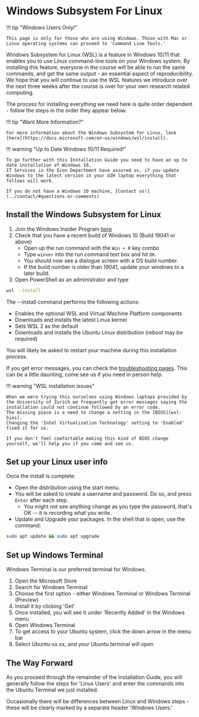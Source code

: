 <!-- markdownlint-disable MD033 -->
<!-- see https://github.com/DavidAnson/markdownlint for code to enable or disable rules -->

# Windows Subsystem For Linux

!!! tip "Windows Users Only!"

    This page is only for those who are using Windows. Those with Mac or Linux operating systems can proceed to 'Command Line Tools.'

Windows Subsystem for Linux (WSL) is a feature in Windows 10/11 that enables you to use Linux command-line tools on your Windows system.
By installing this feature, everyone in the course will be able to run the same commands, and get the same output - an essential aspect of reproducibility.
We hope that you will continue to use the WSL features we introduce over the next three weeks after the course is over for your own research related computing.

The process for installing everything we need here is quite order dependent - follow the steps in the order they appear below.

!!! tip "Want More Information?"

    For more information about the Windows Subsystem for Linux, look [here](https://docs.microsoft.com/en-us/windows/wsl/install).

!!! warning "Up to Date Windows 10/11 Required!"

    To go further with this Installation Guide you need to have an up to date installation of Windows 10. 
    IT Services in the Econ Department have assured us, if you update Windows to the latest version in your UZH laptop everything that follows will work. 

    If you do not have a Windows 10 machine, [Contact us!](../contact/#questions-or-comments)

## Install the Windows Subsystem for Linux

1. Join the Windows Insider Program [here][windows-insiders]
2. Check that you have a recent build of Windows 10 (Build 19041 or above)
      * Open up the run command with the `Win + R` key combo
      * Type `winver` into the run command text box and hit `OK`.
      * You should now see a dialogue screen with a OS build number.
      * If the build number is older than 19041, update your windows to a later build.
3. Open PowerShell as an administrator and type

```bash
wsl --install
```
The --install command performs the following actions:

* Enables the optional WSL and Virtual Machine Platform components
* Downloads and installs the latest Linux kernel
* Sets WSL 2 as the default
* Downloads and installs the Ubuntu Linux distribution (reboot may be required)

You will likely be asked to restart your machine during this installation process.

If you get error messages, you can check the [troubleshooting pages][wsl-trouble].
This can be a little daunting, come see us if you need in person help.

!!! warning "WSL installation issues"

    When we were trying this ourselves using Windows laptops provided by the University of Zurich we frequently got error messages saying the installation could not continue followed by an error code.
    The missing piece is a need to change a setting in the [BIOS][wsl-bios].
    Changing the 'Intel Virtualization Technology' setting to 'Enabled' fixed it for us.

    If you don't feel comfortable making this kind of BIOS change yourself, we'll help you if you come and see us. 

## Set up your Linux user info

Once the install is complete:

* Open the distribution using the start menu.
* You will be asked to create a username and password. Do so, and press `Enter` after each step. 
    * You might not see anything change as you type the password, that's OK -- it is recording what you write.
* Update and Upgrade your packages. In the shell that is open, use the command:

```bash
sudo apt update && sudo apt upgrade
```

## Set up Windows Terminal

Windows Terminal is our preferred terminal for Windows. 

1. Open the Microsoft Store
2. Search for Windows Terminal
3. Choose the first option - either Windows Terminal or Windows Terminal (Preview)
4. Install it by clicking 'Get'
5. Once installed, you will see it under 'Recently Added' in the Windows menu
6. Open Windows Terminal
7. To get access to your Ubuntu system, click the down arrow in the menu bar
8. Select Ubuntu-xx.xx, and your Ubuntu terminal will open

## The Way Forward

As you proceed through the remainder of the Installation Guide, you will generally follow the steps for 'Linux Users' and enter the commands into the Ubuntu Terminal we just installed.

Occasionally there will be differences between Linux and Windows steps - these will be clearly marked by a separate header 'Windows Users.'

[windows-insiders]: https://insider.windows.com/getting-started
[wsl-trouble]: https://docs.microsoft.com/en-us/windows/wsl/install-win10#troubleshooting-installation
[wsl-bios]: https://appuals.com/wsl-register-distribution-error-0x80370102-on-windows-10/